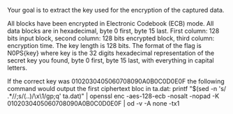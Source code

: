 Your goal is to extract the key used for the encryption of the captured data.

All blocks have been encrypted in Electronic Codebook (ECB) mode.
All data blocks are in hexadecimal, byte 0 first, byte 15 last. First column: 128 bits input block, second column: 128 bits encrypted block, third column: encryption time.
The key length is 128 bits.
The format of the flag is N0PS{key} where key is the 32 digits hexadecimal representation of the secret key you found, byte 0 first, byte 15 last, with everything in capital letters.

If the correct key was 0102030405060708090A0B0C0D0E0F the following command would output the first ciphertext bloc in ta.dat: printf "$(sed -n 's/ .*//;s/\(..\)/\\x\1/gp;q' ta.dat)" | openssl enc -aes-128-ecb -nosalt -nopad -K 0102030405060708090A0B0C0D0E0F | od -v -A none -tx1
